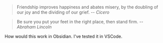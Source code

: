 > Friendship improves happiness and abates misery, by the doubling of our joy and the dividing of our grief.
> -- <cite>Cicero</cite>

> Be sure you put your feet in the right place, then stand firm.
> -- <cite>Abraham Lincoln</cite>

How would this work in Obsidian. I've tested it in VSCode.